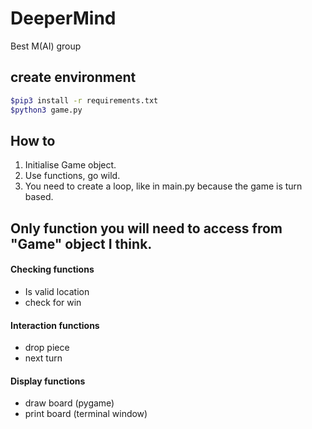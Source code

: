 # DeeperMind

Best M(AI) group

## create environment

```bash
$pip3 install -r requirements.txt 
$python3 game.py
```

## How to

1. Initialise Game object.
2. Use functions, go wild.
3. You need to create a loop, like in main.py because the game is turn based.

## Only function you will need to access from "Game" object I think.

#### Checking functions

- Is valid location
- check for win

#### Interaction functions

- drop piece
- next turn

#### Display functions

- draw board (pygame)
- print board (terminal window)
